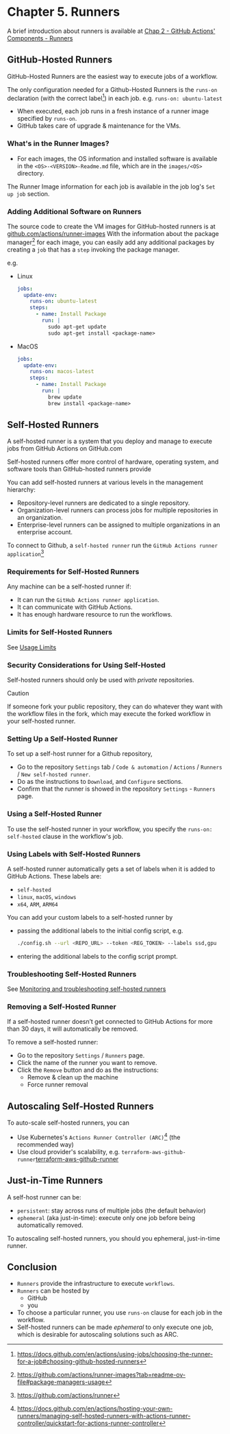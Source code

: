 # Chapter 5. Runners

A brief introduction about runners is available at [Chap 2 - GitHub Actions' Components - Runners][runners]

## GitHub-Hosted Runners

GitHub-Hosted Runners are the easiest way to execute jobs of a workflow.

The only configuration needed for a Github-Hosted Runners is the `runs-on` declaration (with the correct label[^github-hosted-runner]) in each job. e.g. `runs-on: ubuntu-latest`

- When executed, each job runs in a fresh instance of a runner image specified by `runs-on`.
- GitHub takes care of upgrade & maintenance for the VMs.

### What's in the Runner Images?

- For each images, the OS information and installed software is available in the `<OS>-<VERSION>-Readme.md` file, which are in the `images/<OS>` directory.

The Runner Image information for each job is available in the job log's `Set up job` section.

### Adding Additional Software on Runners

The source code to create the VM images for GitHub-hosted runners is at [github.com/actions/runner-images][actions-runner-images]
With the information about the package manager[^runner-image-package-manager] for each image, you can easily add any additional packages by creating a `job` that has a `step` invoking the package manager.

e.g.

- Linux

    ```yml
    jobs:
      update-env:
        runs-on: ubuntu-latest
        steps:
          - name: Install Package
            run: |
              sudo apt-get update
              sudo apt-get install <package-name>
    ```

- MacOS

    ```yml
    jobs:
      update-env:
        runs-on: macos-latest
        steps:
          - name: Install Package
            run: |
              brew update
              brew install <package-name>
    ```

## Self-Hosted Runners

A self-hosted runner is a system that you deploy and manage to execute jobs from GitHub Actions on GitHub.com

Self-hosted runners offer more control of hardware, operating system, and software tools than GitHub-hosted runners provide

You can add self-hosted runners at various levels in the management hierarchy:

- Repository-level runners are dedicated to a single repository.
- Organization-level runners can process jobs for multiple repositories in an organization.
- Enterprise-level runners can be assigned to multiple organizations in an enterprise account.

To connect to Github, a `self-hosted runner` run the `GitHub Actions runner application`[^actions-runner]

### Requirements for Self-Hosted Runners

Any machine can be a self-hosted runner if:

- It can run the `GitHub Actions runner application`.
- It can communicate with GitHub Actions.
- It has enough hardware resource to run the workflows.

### Limits for Self-Hosted Runners

See [Usage Limits][usage-limits]

### Security Considerations for Using Self-Hosted

Self-hosted runners should only be used with _private_ repositories.

> [!CAUTION]
> If someone fork your public repository, they can do whatever they want with the workflow files in the fork, which may execute the forked workflow in your self-hosted runner.

### Setting Up a Self-Hosted Runner

To set up a self-host runner for a Github repository,

- Go to the repository `Settings` tab / `Code & automation` / `Actions` / `Runners` / `New self-hosted runner`.
- Do as the instructions to `Download`, and `Configure` sections.
- Confirm that the runner is showed in the repository `Settings` - `Runners` page.

### Using a Self-Hosted Runner

To use the self-hosted runner in your workflow, you specify the `runs-on: self-hosted` clause in the workflow's job.

### Using Labels with Self-Hosted Runners

A self-hosted runner automatically gets a set of labels when it is added to GitHub Actions. These labels are:

- `self-hosted`
- `linux`, `macOS`, `windows`
- `x64`, `ARM`, `ARM64`

You can add your custom labels to a self-hosted runner by

- passing the additional labels to the initial config script, e.g.

  ```bash
  ./config.sh --url <REPO_URL> --token <REG_TOKEN> --labels ssd,gpu
  ```

- entering the additional labels to the config script prompt.

### Troubleshooting Self-Hosted Runners

See [Monitoring and troubleshooting self-hosted runners][troubleshoot-self-hosted-runners]

### Removing a Self-Hosted Runner

If a self-hosted runner doesn’t get connected to GitHub Actions for more than 30 days, it will automatically be removed.

To remove a self-hosted runner:

- Go to the repository `Settings` / `Runners` page.
- Click the name of the runner you want to remove.
- Click the `Remove` button and do as the instructions:
  - Remove & clean up the machine
  - Force runner removal

## Autoscaling Self-Hosted Runners

To auto-scale self-hosted runners, you can

- Use Kubernetes's `Actions Runner Controller (ARC)`[^actions-runner-controller] (the recommended way)
- Use cloud provider's scalability, e.g. `terraform-aws-github-runner`[terraform-aws-github-runner]

## Just-in-Time Runners

A self-host runner can be:

- `persistent`: stay across runs of multiple jobs (the default behavior)
- `ephemeral` (aka just-in-time): execute only one job before being automatically removed.

To autoscaling self-hosted runners, you should you ephemeral, just-in-time runner.

## Conclusion

- `Runners` provide the infrastructure to execute `workflows`.
- `Runners` can be hosted by
  - GitHub
  - you
- To choose a particular runner, you use `runs-on` clause for each job in the workflow.
- Self-hosted runners can be made _ephemeral_ to only execute one job, which is desirable for autoscaling solutions such as ARC.

[^github-hosted-runner]: <https://docs.github.com/en/actions/using-jobs/choosing-the-runner-for-a-job#choosing-github-hosted-runners>
[^runner-image-package-manager]: <https://github.com/actions/runner-images?tab=readme-ov-file#package-managers-usage>
[^actions-runner]: <https://github.com/actions/runner>
[^actions-runner-controller]: <https://docs.github.com/en/actions/hosting-your-own-runners/managing-self-hosted-runners-with-actions-runner-controller/quickstart-for-actions-runner-controller>

[runners]: ./chap-02.md#runners
[usage-limits]: <https://docs.github.com/en/actions/hosting-your-own-runners/managing-self-hosted-runners/about-self-hosted-runners#usage-limits>
[troubleshoot-self-hosted-runners]: <https://docs.github.com/en/actions/hosting-your-own-runners/managing-self-hosted-runners/monitoring-and-troubleshooting-self-hosted-runners>
[actions-runner-images]: <https://github.com/actions/runner-images>
[terraform-aws-github-runner]: <https://github.com/philips-labs/terraform-aws-github-runner>
